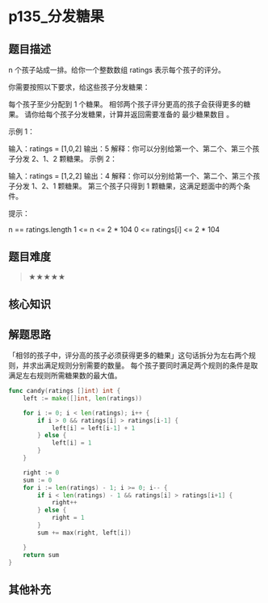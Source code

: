 # p135_分发糖果
## 题目描述
n 个孩子站成一排。给你一个整数数组 ratings 表示每个孩子的评分。

你需要按照以下要求，给这些孩子分发糖果：

每个孩子至少分配到 1 个糖果。
相邻两个孩子评分更高的孩子会获得更多的糖果。
请你给每个孩子分发糖果，计算并返回需要准备的 最少糖果数目 。

 

示例 1：

输入：ratings = [1,0,2]
输出：5
解释：你可以分别给第一个、第二个、第三个孩子分发 2、1、2 颗糖果。
示例 2：

输入：ratings = [1,2,2]
输出：4
解释：你可以分别给第一个、第二个、第三个孩子分发 1、2、1 颗糖果。
     第三个孩子只得到 1 颗糖果，这满足题面中的两个条件。
 

提示：

n == ratings.length
1 <= n <= 2 * 104
0 <= ratings[i] <= 2 * 104

## 题目难度
> ★★★★★
## 核心知识

## 解题思路

「相邻的孩子中，评分高的孩子必须获得更多的糖果」这句话拆分为左右两个规则，并求出满足规则分别需要的数量。
每个孩子要同时满足两个规则的条件是取满足左右规则所需糖果数的最大值。


```go 
func candy(ratings []int) int {
    left := make([]int, len(ratings))

    for i := 0; i < len(ratings); i++ {
        if i > 0 && ratings[i] > ratings[i-1] {
            left[i] = left[i-1] + 1
        } else {
            left[i] = 1
        }
    }

    right := 0
    sum := 0
    for i := len(ratings) - 1; i >= 0; i-- {
        if i < len(ratings) - 1 && ratings[i] > ratings[i+1] {
            right++
        } else {
            right = 1
        }
        sum += max(right, left[i])

    }
    return sum
}

```

## 其他补充
